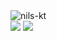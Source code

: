 <img align="center" src="https://i.imgur.com/zvygV2A.jpeg" alt="nils-kt" />
<div>
<img src="https://github-readme-stats.vercel.app/api?username=nils-kt&show_icons=false&theme=dracula&title_color=ffffff" />
<img src="https://github-readme-stats.vercel.app/api/top-langs/?username=nils-kt&theme=dracula&layout=compact&title_color=ffffff" />
</div>
